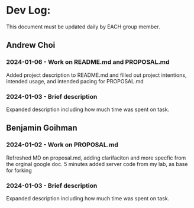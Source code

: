# Dev Log:

This document must be updated daily by EACH group member.

## Andrew Choi

### 2024-01-06 - Work on README.md and PROPOSAL.md
Added project description to README.md and filled out project intentions, intended usage, and intended pacing for PROPOSAL.md

### 2024-01-03 - Brief description
Expanded description including how much time was spent on task.

## Benjamin Goihman

### 2024-01-02 - Work on PROPOSAL.md
Refreshed MD on proposal.md, adding clarifaciton and more specfic from the orginal google doc. 5 minutes
added server code from my lab, as base for forking

### 2024-01-03 - Brief description
Expanded description including how much time was spent on task.
